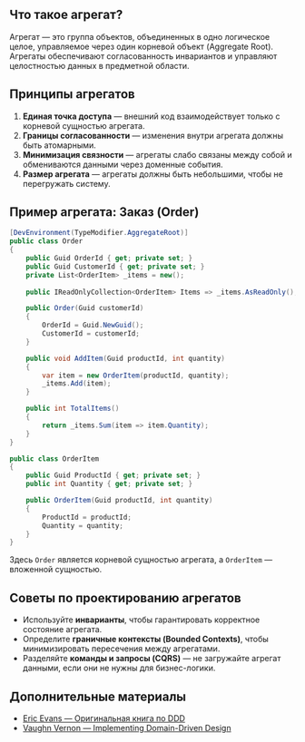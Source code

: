 
## Что такое агрегат?

Агрегат — это группа объектов, объединенных в одно логическое целое, управляемое через один корневой объект (Aggregate Root). Агрегаты обеспечивают согласованность инвариантов и управляют целостностью данных в предметной области.

## Принципы агрегатов

1. **Единая точка доступа** — внешний код взаимодействует только с корневой сущностью агрегата.
2. **Границы согласованности** — изменения внутри агрегата должны быть атомарными.
3. **Минимизация связности** — агрегаты слабо связаны между собой и обмениваются данными через доменные события.
4. **Размер агрегата** — агрегаты должны быть небольшими, чтобы не перегружать систему.

## Пример агрегата: Заказ (Order)

```csharp
[DevEnvironment(TypeModifier.AggregateRoot)]
public class Order
{
    public Guid OrderId { get; private set; }
    public Guid CustomerId { get; private set; }
    private List<OrderItem> _items = new();
    
    public IReadOnlyCollection<OrderItem> Items => _items.AsReadOnly();

    public Order(Guid customerId)
    {
        OrderId = Guid.NewGuid();
        CustomerId = customerId;
    }

    public void AddItem(Guid productId, int quantity)
    {
        var item = new OrderItem(productId, quantity);
        _items.Add(item);
    }

    public int TotalItems()
    {
        return _items.Sum(item => item.Quantity);
    }
}

public class OrderItem
{
    public Guid ProductId { get; private set; }
    public int Quantity { get; private set; }

    public OrderItem(Guid productId, int quantity)
    {
        ProductId = productId;
        Quantity = quantity;
    }
}
```

Здесь `Order` является корневой сущностью агрегата, а `OrderItem` — вложенной сущностью.

## Советы по проектированию агрегатов

- Используйте **инварианты**, чтобы гарантировать корректное состояние агрегата.
- Определите **граничные контексты (Bounded Contexts)**, чтобы минимизировать пересечения между агрегатами.
- Разделяйте **команды и запросы (CQRS)** — не загружайте агрегат данными, если они не нужны для бизнес-логики.

## Дополнительные материалы

- [Eric Evans — Оригинальная книга по DDD](https://www.domainlanguage.com/ddd/reference/)
- [Vaughn Vernon — Implementing Domain-Driven Design](https://www.amazon.com/Implementing-Domain-Driven-Design-Vaughn-Vernon/dp/0321834577)